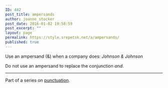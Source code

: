 ```yaml
---
ID: 442
post_title: ampersands
author: joanne_stocker
post_date: 2016-01-02 19:58:59
post_excerpt: ""
layout: page
permalink: https://style.srepetsk.net/a/ampersands/
published: true
---
```

Use an ampersand (&amp;) when a company does: <em>Johnson &amp; Johnson</em>

Do not use an ampersand to replace the conjunction <em>and</em>.

<hr />

Part of a series on <a href="https://style.srepetsk.net/p/punctuation-2/">punctuation</a>.